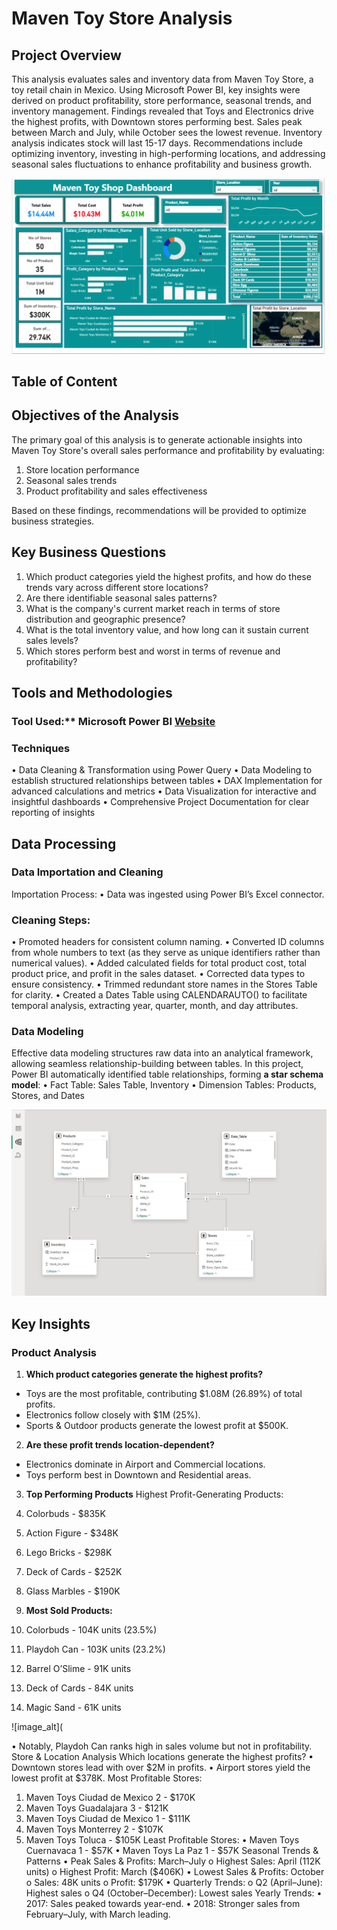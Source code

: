 # Maven Toy Store Analysis


## Project Overview
This analysis evaluates sales and inventory data from Maven Toy Store, a toy retail chain in Mexico. Using Microsoft Power BI, key insights were derived on product profitability, store performance, seasonal trends, and inventory management. Findings revealed that Toys and Electronics drive the highest profits, with Downtown stores performing best. Sales peak between March and July, while October sees the lowest revenue. Inventory analysis indicates stock will last 15-17 days. Recommendations include optimizing inventory, investing in high-performing locations, and addressing seasonal sales fluctuations to enhance profitability and business growth.


![image alt](https://github.com/JoshuaGee-bit/PowerBi-Project/blob/1b29b187cd14e1241c2516f5e2d9e514987511c5/Screenshot%202025-07-23%20195934.png)


## Table of Content


## Objectives of the Analysis 
The primary goal of this analysis is to generate actionable insights into Maven Toy Store's overall sales 
performance and profitability by evaluating: 
1. Store location performance 
2. Seasonal sales trends 
3. Product profitability and sales effectiveness
   
Based on these findings, recommendations will be provided to optimize business strategies.

## Key Business Questions 
1. Which product categories yield the highest profits, and how do these trends vary across different store locations? 
2. Are there identifiable seasonal sales patterns? 
3. What is the company's current market reach in terms of store distribution and geographic presence? 
4. What is the total inventory value, and how long can it sustain current sales levels? 
5. Which stores perform best and worst in terms of revenue and profitability?

## Tools and Methodologies 
### Tool Used:** **Microsoft Power BI**  [Website](https://www.microsoft.com/en-us/power-platform/products/power-bi)

### Techniques 
• Data Cleaning & Transformation using Power Query 
• Data Modeling to establish structured relationships between tables 
• DAX Implementation for advanced calculations and metrics 
• Data Visualization for interactive and insightful dashboards 
• Comprehensive Project Documentation for clear reporting of insights

## Data Processing 

### Data Importation and Cleaning 

Importation Process: 
• Data was ingested using Power BI’s Excel connector. 

### Cleaning Steps: 
• Promoted headers for consistent column naming. 
• Converted ID columns from whole numbers to text (as they serve as unique identifiers rather than numerical values). 
• Added calculated fields for total product cost, total product price, and profit in the sales dataset. 
• Corrected data types to ensure consistency. 
• Trimmed redundant store names in the Stores Table for clarity. 
• Created a Dates Table using CALENDARAUTO() to facilitate temporal analysis, extracting year, quarter, month, and day attributes. 

### Data Modeling 
Effective data modeling structures raw data into an analytical framework, allowing seamless relationship-building between tables. In this project, Power BI automatically identified table relationships, forming **a star schema model**: 
• Fact Table: Sales Table, Inventory 
• Dimension Tables: Products, Stores, and Dates

![Image_alt](https://github.com/JoshuaGee-bit/PowerBi-Project/blob/c43bb5ebd2b670b4b0d33c55d342c3cdec1a92e3/Screenshot%202025-07-23%20195857.png)

## Key Insights 


### Product Analysis 
1. **Which product categories generate the highest profits?**
- Toys are the most profitable, contributing $1.08M (26.89%) of total profits. 
- Electronics follow closely with $1M (25%). 
- Sports & Outdoor products generate the lowest profit at $500K.
  
2. **Are these profit trends location-dependent?** 
- Electronics dominate in Airport and Commercial locations. 
- Toys perform best in Downtown and Residential areas.
  
3. **Top Performing Products**
Highest Profit-Generating Products: 
1. Colorbuds - $835K 
2. Action Figure - $348K 
3. Lego Bricks - $298K 
4. Deck of Cards - $252K 
5. Glass Marbles - $190K

4. **Most Sold Products:**
1. Colorbuds - 104K units (23.5%) 
2. Playdoh Can - 103K units (23.2%) 
3. Barrel O’Slime - 91K units 
4. Deck of Cards - 84K units 
5. Magic Sand - 61K units

![image_alt](
   
• Notably, Playdoh Can ranks high in sales volume but not in profitability. 
Store & Location Analysis 
Which locations generate the highest profits? 
• Downtown stores lead with over $2M in profits. 
• Airport stores yield the lowest profit at $378K. 
Most Profitable Stores: 
1. Maven Toys Ciudad de Mexico 2 - $170K 
2. Maven Toys Guadalajara 3 - $121K 
3. Maven Toys Ciudad de Mexico 1 - $111K 
4. Maven Toys Monterrey 2 - $107K 
5. Maven Toys Toluca - $105K 
Least Profitable Stores: 
• Maven Toys Cuernavaca 1 - $57K 
• Maven Toys La Paz 1 - $57K 
Seasonal Trends & Patterns 
• Peak Sales & Profits: March–July 
o Highest Sales: April (112K units) 
o Highest Profit: March ($406K) 
• Lowest Sales & Profits: October 
o Sales: 48K units 
o Profit: $179K 
• Quarterly Trends: 
o Q2 (April–June): Highest sales 
o Q4 (October–December): Lowest sales 
Yearly Trends: 
• 2017: Sales peaked towards year-end. 
• 2018: Stronger sales from February–July, with March leading.
